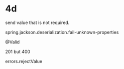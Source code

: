 # 4d


send value that is not required.

spring.jackson.deserialization.fail-unknown-properties

@Valid

201 but 400


 errors.rejectValue
 
 